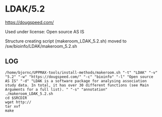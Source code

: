 LDAK/5.2
========================

<https://dougspeed.com/>

Used under license:
Open source AS IS


Structure creating script (makeroom_LDAK_5.2.sh) moved to /sw/bioinfo/LDAK/makeroom_5.2.sh

LOG
---

    /home/bjornc/UPPMAX-tools/install-methods/makeroom.sh "-t" "LDAK" "-v" "5.2" "-w" "https://dougspeed.com/" "-c" "bioinfo" "-l" "Open source AS IS" "-d" "LDAK is a software package for analysing association study data. In total, it has over 30 different functions (see Main Arguments for a full list). " "-s" "annotation"
    ./makeroom_LDAK_5.2.sh
    cd $SRCDIR
    wget http://
    tar xvf 
    make

